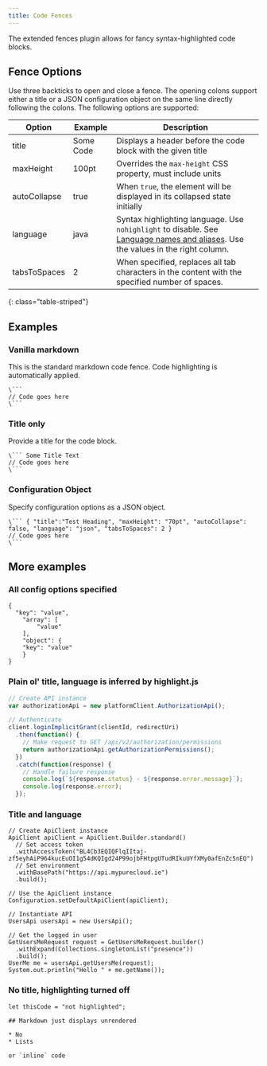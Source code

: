 ```yaml
---
title: Code Fences
---
```


The extended fences plugin allows for fancy syntax-highlighted code blocks.

## Fence Options

Use three backticks to open and close a fence. The opening colons support either a title or a JSON configuration object on the same line directly following the colons. The following options are supported:

| Option | Example | Description |
|--------|---------|-------------|
| title | Some Code | Displays a header before the code block with the given title |
| maxHeight | 100pt | Overrides the `max-height` CSS property, must include units | 
| autoCollapse | true | When `true`, the element will be displayed in its collapsed state initially |
| language | java | Syntax highlighting language. Use `nohighlight` to disable. See [Language names and aliases](https://highlightjs.readthedocs.io/en/latest/css-classes-reference.html#language-names-and-aliases). Use the values in the right column. |
| tabsToSpaces | 2 | When specified, replaces all tab characters in the content with the specified number of spaces. |
{: class="table-striped"}

## Examples

### Vanilla markdown

This is the standard markdown code fence. Code highlighting is automatically applied.

```
\```
// Code goes here
\```
```

### Title only

Provide a title for the code block.

```
\``` Some Title Text
// Code goes here
\```
```

### Configuration Object

Specify configuration options as a JSON object.

```
\``` { "title":"Test Heading", "maxHeight": "70pt", "autoCollapse": false, "language": "json", "tabsToSpaces": 2 }
// Code goes here
\```
```


## More examples

### All config options specified

``` { "title":"Test Heading", "maxHeight": "70pt", "autoCollapse": false, "language": "json", "tabsToSpaces": 2 }
{
  "key": "value",
	"array": [
		"value"
	],
	"object": {
    "key": "value"
	}
}
```

### Plain ol' title, language is inferred by highlight.js

``` JavaScript
// Create API instance
var authorizationApi = new platformClient.AuthorizationApi();

// Authenticate
client.loginImplicitGrant(clientId, redirectUri)
  .then(function() {
    // Make request to GET /api/v2/authorization/permissions
    return authorizationApi.getAuthorizationPermissions();
  })
  .catch(function(response) {
    // Handle failure response
    console.log(`${response.status} - ${response.error.message}`);
    console.log(response.error);
  });
```

### Title and language

``` { "title": "Java", "language": "Java"}
// Create ApiClient instance
ApiClient apiClient = ApiClient.Builder.standard()
  // Set access token
  .withAccessToken("BL4Cb3EQIQFlqIItaj-zf5eyhAiP964kucEuOI1g54dKQIgd24P99ojbFHtpgUTudRIkuUYfXMy0afEnZc5nEQ")
  // Set environment
  .withBasePath("https://api.mypurecloud.ie")
  .build();

// Use the ApiClient instance
Configuration.setDefaultApiClient(apiClient);

// Instantiate API
UsersApi usersApi = new UsersApi();

// Get the logged in user
GetUsersMeRequest request = GetUsersMeRequest.builder()
  .withExpand(Collections.singletonList("presence"))
  .build();
UserMe me = usersApi.getUsersMe(request);
System.out.println("Hello " + me.getName());
```

### No title, highlighting turned off

``` { "language": "nohighlight" }
let thisCode = "not highlighted";

## Markdown just displays unrendered

* No
* Lists

or `inline` code
```
